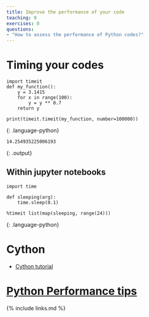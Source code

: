 ```yaml
---
title: Improve the performance of your code
teaching: 0
exercises: 0
questions:
- "How to assess the performance of Python codes?"
---
```


# Timing your codes

~~~
import timeit
def my_function():
    y = 3.1415
    for x in range(100):
        y = y ** 0.7
    return y

print(timeit.timeit(my_function, number=100000))
~~~
{: .language-python}

~~~
14.254935225006193
~~~
{: .output}

## Within jupyter notebooks

~~~
import time

def sleeping(arg):
    time.sleep(0.1)

%timeit list(map(sleeping, range(24)))
~~~
{: .language-python}


# Cython

- [Cython tutorial](https://github.com/kwmsmith/scipy-2017-cython-tutorial)

# [Python Performance tips](https://nyu-cds.github.io/python-performance-tips/)

{% include links.md %}
